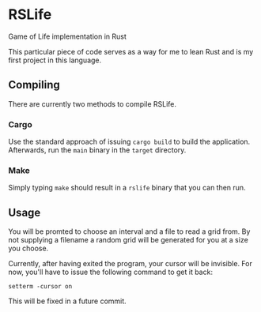 # RSLife
Game of Life implementation in Rust

This particular piece of code serves as a way for me to lean Rust and is my
first project in this language.

## Compiling
There are currently two methods to compile RSLife.

### Cargo
Use the standard approach of issuing `cargo build` to build the application.
Afterwards, run the `main` binary in the `target` directory.

### Make
Simply typing `make` should result in a `rslife` binary that you can then run.

## Usage
You will be promted to choose an interval and a file to read a grid from. By
not supplying a filename a random grid will be generated for you at a size you
choose.

Currently, after having exited the program, your cursor will be invisible.
For now, you'll have to issue the following command to get it back:

```
setterm -cursor on
```

This will be fixed in a future commit.
